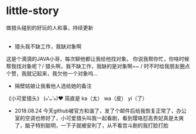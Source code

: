 # little-story
做猎头碰到的好玩的人和事，持续更新
<br><br>
- 猎头我不缺工作，我缺对象啊

这是个滴滴的JAVA小哥，每次聊他都让我给他找对象。 你说我帮你忙，你啥时候帮我找对象呢？/  猎头啊，我不缺工作，我缺的是对象啊~~ / 时不时给我朋友圈点个赞，我就记起来，我欠他一个对象呜... 

- 隔壁姑娘让我看他人选给她的备注

《小可爱猎头》 (๑′ᴗ‵๑)❤ 简直是
ka（太） wa（皮） yi（了）


- 2018.08.24 
今天github被官方和谐了，发了个邮件后给我恢复正常了，办公室的空调也修好了，小可爱猎头叫我一起看剧，看到璎珞怼高贵妃真是太爽了，脑子特别聪明，一下子就被安利了，从不看宫斗剧的我打脸打脸 <br>
